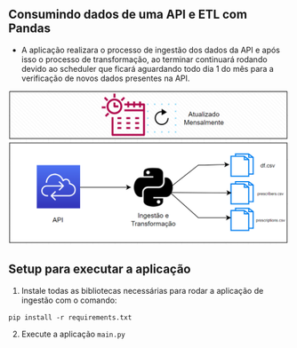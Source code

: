 ## Consumindo dados de uma API e ETL com Pandas

- A aplicação realizara o processo de ingestão dos dados da API e após isso o processo de  transformação, ao terminar continuará rodando devido ao scheduler que ficará aguardando todo dia 1 do mês para a verificação de novos dados presentes na API.

![diagram](https://github.com/kauan1020/API_e_ETL_Pandas/blob/main/png/diagram.PNG)

## Setup para executar a aplicação

1. Instale todas as bibliotecas necessárias para rodar a aplicação de ingestão com o comando:
```
pip install -r requirements.txt
```
2. Execute a aplicação `main.py`

